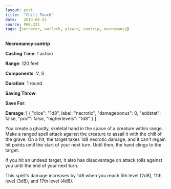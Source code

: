 ```yaml
---
layout: post
title:  "Chill Touch"
date:   2014-08-24
source: PHB.221
tags: [sorcerer, warlock, wizard, cantrip, necromancy]
---
```


**Necromancy cantrip**

**Casting Time**: 1 action

**Range**: 120 feet

**Components**: V, S

**Duration**: 1 round

**Saving Throw**: 

**Save For**: 

**Damage**: [ { "dice": "1d8", label: "necrotic", "damagebonus": 0, "addstat": false, "prof": false, "higherlevels": "1d8" } ]

You create a ghostly, skeletal hand in the space of a creature within range. Make a ranged spell attack against the creature to assail it with the chill of the grave. On a hit, the target takes 1d8 necrotic damage, and it can't regain hit points until the start of your next turn. Until then, the hand clings to the target.

If you hit an undead target, it also has disadvantage on attack rolls against you until the end of your next turn.

This spell's damage increases by 1d8 when you reach 5th level (2d8), 11th level (3d8), and 17th level (4d8).